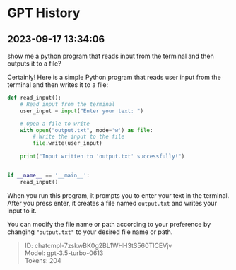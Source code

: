 # GPT History

## 2023-09-17 13:34:06
show me a python program that reads input from the terminal and then outputs it to a file?

Certainly! Here is a simple Python program that reads user input from the terminal and then writes it to a file:

```python
def read_input():
    # Read input from the terminal
    user_input = input("Enter your text: ")

    # Open a file to write
    with open("output.txt", mode='w') as file:
        # Write the input to the file
        file.write(user_input)
    
    print("Input written to 'output.txt' successfully!")


if __name__ == '__main__':
    read_input()
```

When you run this program, it prompts you to enter your text in the terminal. After you press enter, it creates a file named `output.txt` and writes your input to it.

You can modify the file name or path according to your preference by changing `"output.txt"` to your desired file name or path.

>ID: chatcmpl-7zskwBK0g2BL1WHH3tS560TICEVjv  
Model: gpt-3.5-turbo-0613  
Tokens: 204
